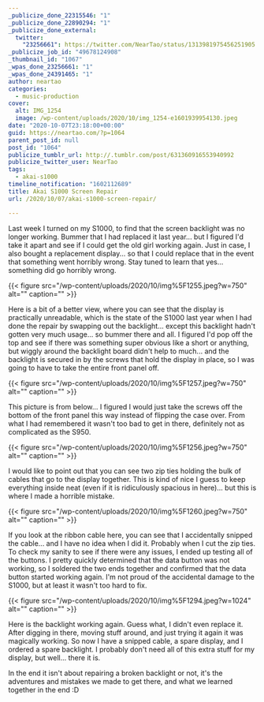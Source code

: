 ```yaml
---
_publicize_done_22315546: "1"
_publicize_done_22890294: "1"
_publicize_done_external:
  twitter:
    "23256661": https://twitter.com/NearTao/status/1313981975456251905
_publicize_job_id: "49678124908"
_thumbnail_id: "1067"
_wpas_done_23256661: "1"
_wpas_done_24391465: "1"
author: neartao
categories:
  - music-production
cover:
  alt: IMG_1254
  image: /wp-content/uploads/2020/10/img_1254-e1601939954130.jpeg
date: "2020-10-07T23:18:00+00:00"
guid: https://neartao.com/?p=1064
parent_post_id: null
post_id: "1064"
publicize_tumblr_url: http://.tumblr.com/post/631360916553940992
publicize_twitter_user: NearTao
tags:
  - akai-s1000
timeline_notification: "1602112689"
title: Akai S1000 Screen Repair
url: /2020/10/07/akai-s1000-screen-repair/

---
```

Last week I turned on my S1000, to find that the screen backlight was no longer working. Bummer that I had replaced it last year... but I figured I'd take it apart and see if I could get the old girl working again. Just in case, I also bought a replacement display... so that I could replace that in the event that something went horribly wrong. Stay tuned to learn that yes... something did go horribly wrong.

{{< figure src="/wp-content/uploads/2020/10/img%5F1255.jpeg?w=750" alt="" caption="" >}}

Here is a bit of a better view, where you can see that the display is practically unreadable, which is the state of the S1000 last year when I had done the repair by swapping out the backlight... except this backlight hadn't gotten very much usage... so bummer there and all. I figured I'd pop off the top and see if there was something super obvious like a short or anything, but wiggly around the backlight board didn't help to much... and the backlight is secured in by the screws that hold the display in place, so I was going to have to take the entire front panel off.

{{< figure src="/wp-content/uploads/2020/10/img%5F1257.jpeg?w=750" alt="" caption="" >}}

This picture is from below... I figured I would just take the screws off the bottom of the front panel this way instead of flipping the case over. From what I had remembered it wasn't too bad to get in there, definitely not as complicated as the S950.

{{< figure src="/wp-content/uploads/2020/10/img%5F1256.jpeg?w=750" alt="" caption="" >}}

I would like to point out that you can see two zip ties holding the bulk of cables that go to the display together. This is kind of nice I guess to keep everything inside neat (even if it is ridiculously spacious in here)... but this is where I made a horrible mistake.

{{< figure src="/wp-content/uploads/2020/10/img%5F1260.jpeg?w=750" alt="" caption="" >}}

If you look at the ribbon cable here, you can see that I accidentally snipped the cable... and I have no idea when I did it. Probably when I cut the zip ties. To check my sanity to see if there were any issues, I ended up testing all of the buttons. I pretty quickly determined that the data button was not working, so I soldered the two ends together and confirmed that the data button started working again. I'm not proud of the accidental damage to the S1000, but at least it wasn't too hard to fix.

{{< figure src="/wp-content/uploads/2020/10/img%5F1294.jpeg?w=1024" alt="" caption="" >}}

Here is the backlight working again. Guess what, I didn't even replace it. After digging in there, moving stuff around, and just trying it again it was magically working. So now I have a snipped cable, a spare display, and I ordered a spare backlight. I probably don't need all of this extra stuff for my display, but well... there it is.

In the end it isn't about repairing a broken backlight or not, it's the adventures and mistakes we made to get there, and what we learned together in the end :D
